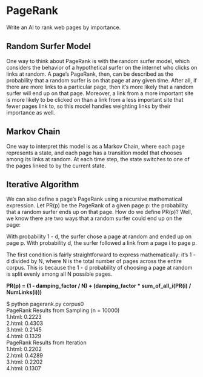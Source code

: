 # PageRank

Write an AI to rank web pages by importance.

## Random Surfer Model

One way to think about PageRank is with the random surfer model, which considers the behavior of a hypothetical surfer on the internet who clicks on links at random. A page’s PageRank, then, can be described as the probability that a random surfer is on that page at any given time. After all, if there are more links to a particular page, then it’s more likely that a random surfer will end up on that page. Moreover, a link from a more important site is more likely to be clicked on than a link from a less important site that fewer pages link to, so this model handles weighting links by their importance as well.

## Markov Chain

One way to interpret this model is as a Markov Chain, where each page represents a state, and each page has a transition model that chooses among its links at random. At each time step, the state switches to one of the pages linked to by the current state.

## Iterative Algorithm

We can also define a page’s PageRank using a recursive mathematical expression. Let PR(p) be the PageRank of a given page p: the probability that a random surfer ends up on that page. How do we define PR(p)? Well, we know there are two ways that a random surfer could end up on the page:

With probability 1 - d, the surfer chose a page at random and ended up on page p.
With probability d, the surfer followed a link from a page i to page p.

The first condition is fairly straightforward to express mathematically: it’s 1 - d divided by N, where N is the total number of pages across the entire corpus. This is because the 1 - d probability of choosing a page at random is split evenly among all N possible pages.

**PR(p) = (1 - damping_factor / N) + (damping_factor * sum_of_all_i(PR(i) / NumLinks(i)))**

$ python pagerank.py corpus0  
PageRank Results from Sampling (n = 10000)  
  1.html: 0.2223  
  2.html: 0.4303  
  3.html: 0.2145  
  4.html: 0.1329  
PageRank Results from Iteration  
  1.html: 0.2202  
  2.html: 0.4289  
  3.html: 0.2202  
  4.html: 0.1307  
  